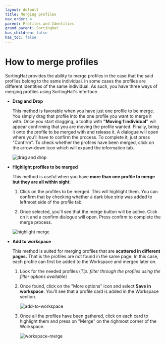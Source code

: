 ```yaml
---
layout: default
title: Merging profiles
nav_order: 4
parent: Profiles and Identities
grand_parent: SortingHat
has_children: false
has_toc: false
---
```


# How to merge profiles

SortingHat provides the ability to merge profiles in the case that the said
profiles belong to the same individual. In some cases the profiles are different
identities of the same individual. As such, you have three ways of merging
profiles using SortingHat's interface.

- **Drag and Drop** 

  This method is favorable when you have just one profile to be merge. You
  simply drag that profile into the one profile you want to merge it with. Once
  you start dragging, a tooltip with **"Moving 1 individual"** will appear
  confirming that you are moving the profile wanted. Finally, bring it onto the
  profile to be merged with and release it. A dialogue will open where you'll
  have to confirm the process. To complete it, just press "Confirm". To check
  whether the profiles have been merged, click on the arrow-down icon which will
  expand the information tab.

  ![drag and drop](../assets/drag-and-drop.png)

- **Highlight profiles to be merged**

  This method is useful when you have **more than one profile to merge but they
  are all within sight**.

  1. Click on the profiles to be merged. This will highlight them. You can
     confirm that by checking whether a dark blue strip was added to leftmost
     side of the profile tab.

  2. Once selected, you'll see that the merge button will be active. Click on it
     and a confirm dialogue will open. Press confirm to complete the merge
     process.
    
    ![highlight merge](../assets/highlight-merge.png)

- **Add to workspace**

  This method is suited for merging profiles that are **scattered in different
  pages.** That is the profiles are not found in the same page. In this case,
  each profile can first be added to the Workspace and merged later on.

  1. Look for the needed profiles (_Tip: filter through the profiles using the
     filter options available_)

  2. Once found, click on the "More options" icon and select **Save in
     workspace**. You'll see that a profile card is added in the Workspace
     section.

        ![add-to-workspace](../assets/add-to-workspace.png)

  3. Once all the profiles have been gathered, click on each card to highlight
     them and press on "Merge" on the righmost corner of the Workspace.

        ![workspace-merge](../assets/workspace-merge.png)
